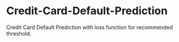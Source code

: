 # Credit-Card-Default-Prediction
Credit Card Default Prediction with loss function for recommended threshold.
